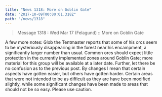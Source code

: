 ```yaml
---
title: "News 1318: More on Goblin Gate"
date: "2017-10-09T00:00:01.318Z"
path: "/news/1318"
---
```


> Message 1318 : Wed Mar 17 (Felagund)   :: More on Goblin Gate

A few more notes: Glob the Tentmaster reports that some of his orcs seem to
be mysteriously disappearing in the forest near his encampment, a
significantly larger number than usual. Common orcs should expect little
protection in the currently implemented zones around Goblin Gate; more
material for this group will be available at a later date. Further, let there
be no confusion as to the previous post. By changes I mean that certain
aspects have gotten easier, but others have gotten harder. Certain areas that
were not intended to be as difficult as they are have been modified slightly,
while some significant changes have been made to areas that should not be so
easy. Please use caution.